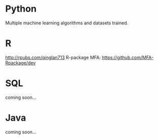 # Python
Multiple machine learning algorithms and datasets trained.

# R
http://rpubs.com/qinglan713
R-package MFA: https://github.com/MFA-Rpackage/dev

# SQL
coming soon...

# Java
coming soon...
